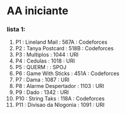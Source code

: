 # AA iniciante

### lista 1:

1. P1 : Lineland Mail : 567A : Codeforces  
2. P2 : Tanya Postcard : 518B : Codeforces  
3. P3 : Multiplos : 1044 : URI  
4. P4 : Cedulas : 1018 : URI  
5. P5 : QUERM : : SPOJ  
6. P6 : Game With Sticks : 451A : Codeforces  
7. P7 : Dama : 1087 : URI  
8. P8 : Alarme Despertador : 1103 : URI  
9. P9 : Dado : 1342 : URI  
10. P10 : String Taks : 118A : Codeforces  
11. P11 : Divisao da Nlogonia : 1091 : URI  
